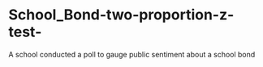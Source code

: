 # School_Bond-two-proportion-z-test-
A school conducted a poll to gauge public sentiment about a school bond
